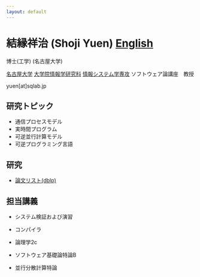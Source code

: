 ```yaml
---
layout: default
---
```

# 結縁祥治 (Shoji Yuen) [English](./yuen_en)

博士(工学) (名古屋大学)

[名古屋大学](https://www.nagoya-u.ac.jp) [大学院情報学研究科](https://www.i.nagoya-u.ac.jp) 
[情報システム学専攻](https://www.i.nagoya-u.ac.jp/gs/css/) ソフトウェア論講座　教授

yuen[at]sqlab.jp

## 研究トピック

* 通信プロセスモデル
* 実時間プログラム
* 可逆並行計算モデル
* 可逆プログラミング言語

## 研究

* [論文リスト(dblp)](https://dblp.org/pid/71/4155.html)

## 担当講義

* システム検証および演習
* コンパイラ
* 論理学2c

* ソフトウェア基礎論特論B
* 並行分散計算特論
